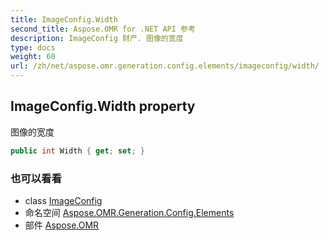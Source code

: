 ```yaml
---
title: ImageConfig.Width
second_title: Aspose.OMR for .NET API 参考
description: ImageConfig 财产. 图像的宽度
type: docs
weight: 60
url: /zh/net/aspose.omr.generation.config.elements/imageconfig/width/
---
```

## ImageConfig.Width property

图像的宽度

```csharp
public int Width { get; set; }
```

### 也可以看看

* class [ImageConfig](../)
* 命名空间 [Aspose.OMR.Generation.Config.Elements](../../imageconfig/)
* 部件 [Aspose.OMR](../../../)


